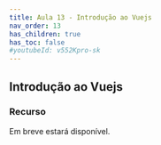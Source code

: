 ```yaml
---
title: Aula 13 - Introdução ao Vuejs
nav_order: 13
has_children: true
has_toc: false
#youtubeId: v552Kpro-sk
---
```


## Introdução ao Vuejs

### Recurso

Em breve estará disponível.

<!--
<span class="fs-3">
#[Slides aqui]({{site.baseurl}}/assets/downloads/01-Apresentacao-da-disciplina.pdf){: .btn }
</span>

{% include youtubePlayer.html id=page.youtubeId %}

<span class="fs-3 float-right">
[Próxima aulas](03-html){: .btn }
</span>
-->
